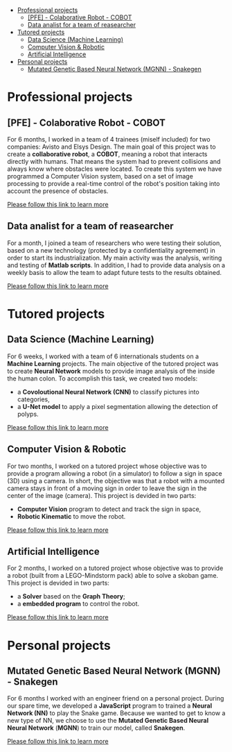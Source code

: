 - [Professional projects](#professional-projects)
  - [[PFE] - Colaborative Robot - COBOT](#pfe---colaborative-robot---cobot)
  - [Data analist for a team of reasearcher](#data-analist-for-a-team-of-reasearcher)
- [Tutored projects](#tutored-projects)
  - [Data Science (Machine Learning)](#data-science-machine-learning)
  - [Computer Vision &amp; Robotic](#computer-vision-amp-robotic)
  - [Artificial Intelligence](#artificial-intelligence)
- [Personal projects](#personal-projects)
  - [Mutated Genetic Based Neural Network (MGNN) - Snakegen](#mutated-genetic-based-neural-network-mgnn---snakegen)


# Professional projects
## [PFE] - Colaborative Robot - COBOT
For 6 months, I worked in a team of 4 trainees (miself included) for two companies: Avisto and Elsys Design. The main goal of this project was to create a **collaborative robot**, a **COBOT**, meaning a robot that interacts directly with humans. That means the system had to prevent collisions and always know where obstacles were located.
To create this system we have programmed a Computer Vision system, based on a set of image processing to provide a real-time control of the robot's position taking into account the presence of obstacles.

[Please follow this link to learn more]()

## Data analist for a team of reasearcher
For a month, I joined a team of researchers who were testing their solution, based on a new technology (protected by a confidentiality agreement) in order to start its industrialization.
My main activity was the analysis, writing and testing of **Matlab scripts**. In addition, I had to provide data analysis on a weekly basis to allow the team to adapt future tests to the results obtained.

[Please follow this link to learn more]()

# Tutored projects
## Data Science (Machine Learning)
For 6 weeks, I worked with a team of 6 internationals students on a **Machine Learning** projects. The main objective of the tutored project was to create **Neural Network** models to provide image analysis of the inside the human colon.
To accomplish this task, we created two models:
- a **Covoloutional Neural Network (CNN)** to classify pictures into categories,
- a **U-Net model** to apply a pixel segmentation allowing the detection of polyps.

[Please follow this link to learn more]()

## Computer Vision & Robotic
For two months, I worked on a tutored project whose objective was to provide a program allowing a robot (in a simulator) to follow a sign in space (3D) using a camera. In short, the objective was that a robot with a mounted camera stays in front of a moving sign in order to leave the sign in the center of the image (camera).
This project is devided in two parts:
- **Computer Vision** program to detect and track the sign in space,
- **Robotic Kinematic** to move the robot.

[Please follow this link to learn more]()

## Artificial Intelligence
For 2 months, I worked on a tutored project whose objective was to provide a robot (built from a LEGO-Mindstorm pack) able to solve a skoban game. 
This project is devided in two parts:
- a **Solver** based on the **Graph Theory**;
- a **embedded program** to control the robot.

[Please follow this link to learn more]()

# Personal projects
## Mutated Genetic Based Neural Network (MGNN) - Snakegen

For 6 months I worked with an engineer friend on a personal project. During our spare time, we developed a **JavaScript** program to trained a **Neural Network (NN)** to play the Snake game.
Because we wanted to get to know a new type of NN, we choose to use the **Mutated Genetic Based Neural Neural Network** (**MGNN**) to train our model, called **Snakegen**.

[Please follow this link to learn more]()